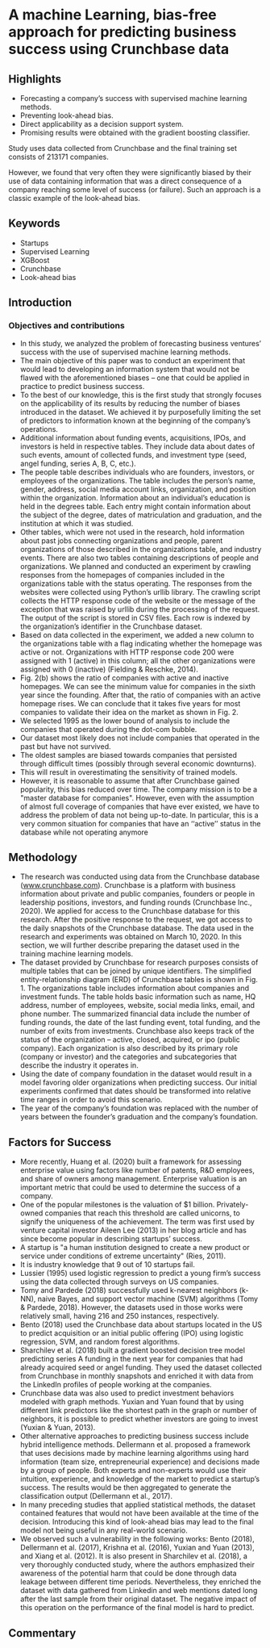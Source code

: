 # A machine Learning, bias-free approach for predicting business success using Crunchbase data

## Highlights

- Forecasting a company’s success with supervised machine learning methods.
- Preventing look-ahead bias.
- Direct applicability as a decision support system.
- Promising results were obtained with the gradient boosting classifier.

Study uses data collected from Crunchbase and the final training set consists of 213171 companies.

However, we found that very often they were significantly biased by their use of data containing information that was a direct consequence of a company reaching some level of success (or failure). Such an approach is a classic example of the look-ahead bias.

## Keywords

- Startups
- Supervised Learning
- XGBoost
- Crunchbase
- Look-ahead bias

## Introduction

### Objectives and contributions

- In this study, we analyzed the problem of forecasting business ventures’ success with the use of supervised machine learning methods.
- The main objective of this paper was to conduct an experiment that would lead to developing an information system that would not be flawed with the aforementioned biases – one that could be applied in practice to predict business success.
- To the best of our knowledge, this is the first study that strongly focuses on the applicability of its results by reducing the number of biases introduced in the dataset. We achieved it by purposefully limiting the set of predictors to information known at the beginning of the company’s operations.
- Additional information about funding events, acquisitions, IPOs, and investors is held in respective tables. They include data about dates of such events, amount of collected funds, and investment type (seed, angel funding, series A, B, C, etc.).
- The people table describes individuals who are founders, investors, or employees of the organizations. The table includes the person’s name, gender, address, social media account links, organization, and position within the organization. Information about an individual’s education is held in the degrees table. Each entry might contain information about the subject of the degree, dates of matriculation and graduation, and the institution at which it was studied.
- Other tables, which were not used in the research, hold information about past jobs connecting organizations and people, parent organizations of those described in the organizations table, and industry events. There are also two tables containing descriptions of people and organizations.
We planned and conducted an experiment by crawling responses from the homepages of companies included in the organizations table with the status operating. The responses from the websites were collected using Python’s urllib library. The crawling script collects the HTTP response code of the website or the message of the exception that was raised by urllib during the processing of the request. The output of the script is stored in CSV files. Each row is indexed by the organization’s identifier in the Crunchbase dataset.
- Based on data collected in the experiment, we added a new column to the organizations table with a flag indicating whether the homepage was active or not. Organizations with HTTP response code 200 were assigned with 1 (active) in this column; all the other organizations were assigned with 0 (inactive) (Fielding & Reschke, 2014).
- Fig. 2(b) shows the ratio of companies with active and inactive homepages. We can see the minimum value for companies in the sixth year since the founding. After that, the ratio of companies with an active homepage rises. We can conclude that it takes five years for most companies to validate their idea on the market as shown in Fig. 2. 
- We selected 1995 as the lower bound of analysis to include the companies that operated during the dot-com bubble.
- Our dataset most likely does not include companies that operated in the past but have not survived.
- The oldest samples are biased towards companies that persisted through difficult times (possibly through several economic downturns).
- This will result in overestimating the sensitivity of trained models.
- However, it is reasonable to assume that after Crunchbase gained popularity, this bias reduced over time. The company mission is to be a "master database for companies". However, even with the assumption of almost full coverage of companies that have ever existed, we have to address the problem of data not being up-to-date. In particular, this is a very common situation for companies that have an ‘‘active’’ status in the database while not operating anymore

## Methodology

- The research was conducted using data from the Crunchbase database (www.crunchbase.com). Crunchbase is a platform with business information about private and public companies, founders or people in leadership positions, investors, and funding rounds (Crunchbase Inc., 2020). We applied for access to the Crunchbase database for this research. After the positive response to the request, we got access to the daily snapshots of the Crunchbase database. The data used in the research and experiments was obtained on March 10, 2020. In this section, we will further describe preparing the dataset used in the training machine learning models.
- The dataset provided by Crunchbase for research purposes consists of multiple tables that can be joined by unique identifiers. The simplified entity-relationship diagram (ERD) of Crunchbase tables is shown in Fig. 1.
The organizations table includes information about companies and investment funds. The table holds basic information such as name, HQ address, number of employees, website, social media links, email, and phone number. The summarized financial data include the number of funding rounds, the date of the last funding event, total funding, and the number of exits from investments. Crunchbase also keeps track of the status of the organization – active, closed, acquired, or ipo (public company). Each organization is also described by its primary role (company or investor) and the categories and subcategories that describe the industry it operates in.
- Using the date of company foundation in the dataset would result in a model favoring older organizations when predicting success. Our initial experiments confirmed that dates should be transformed into relative time ranges in order to avoid this scenario.
- The year of the company’s foundation was replaced with the number of years between the founder’s graduation and the company’s foundation.

## Factors for Success

- More recently, Huang et al. (2020) built a framework for assessing enterprise value using factors like number of patents, R&D employees, and share of owners among management. Enterprise valuation is an important metric that could be used to determine the success of a company.
- One of the popular milestones is the valuation of $1 billion. Privately-owned companies that reach this threshold are called unicorns, to signify the uniqueness of the achievement. The term was first used by venture capital investor Aileen Lee (2013) in her blog article and has since become popular in describing startups’ success.
- A startup is "a human institution designed to create a new product or service under conditions of extreme uncertainty" (Ries, 2011).
- It is industry knowledge that 9 out of 10 startups fail.
- Lussier (1995) used logistic regression to predict a young firm’s success using the data collected through surveys on US companies.
- Tomy and Pardede (2018) successfully used k-nearest neighbors (k-NN), naive Bayes, and support vector machine (SVM) algorithms (Tomy & Pardede, 2018). However, the datasets used in those works were relatively small, having 216 and 250 instances, respectively.
- Bento (2018) used the Crunchbase data about startups located in the US to predict acquisition or an initial public offering (IPO) using logistic regression, SVM, and random forest algorithms.
- Sharchilev et al. (2018) built a gradient boosted decision tree model predicting series A funding in the next year for companies that had already acquired seed or angel funding. They used the dataset collected from Crunchbase in monthly snapshots and enriched it with data from the LinkedIn profiles of people working at the companies.
- Crunchbase data was also used to predict investment behaviors modeled with graph methods. Yuxian and Yuan found that by using different link predictors like the shortest path in the graph or number of neighbors, it is possible to predict whether investors are going to invest (Yuxian & Yuan, 2013).
- Other alternative approaches to predicting business success include hybrid intelligence methods. Dellermann et al. proposed a framework that uses decisions made by machine learning algorithms using hard information (team size, entrepreneurial experience) and decisions made by a group of people. Both experts and non-experts would use their intuition, experience, and knowledge of the market to predict a startup’s success. The results would be then aggregated to generate the classification output (Dellermann et al., 2017).
- In many preceding studies that applied statistical methods, the dataset contained features that would not have been available at the time of the decision. Introducing this kind of look-ahead bias may lead to the final model not being useful in any real-world scenario.
- We observed such a vulnerability in the following works: Bento (2018), Dellermann et al. (2017), Krishna et al. (2016), Yuxian and Yuan (2013), and Xiang et al. (2012). It is also present in Sharchilev et al. (2018), a very thoroughly conducted study, where the authors emphasized their awareness of the potential harm that could be done through data leakage between different time periods. Nevertheless, they enriched the dataset with data gathered from Linkedin and web mentions dated long after the last sample from their original dataset. The negative impact of this operation on the performance of the final model is hard to predict.

## Commentary

